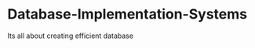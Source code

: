 Database-Implementation-Systems
===============================

Its all about creating efficient database
